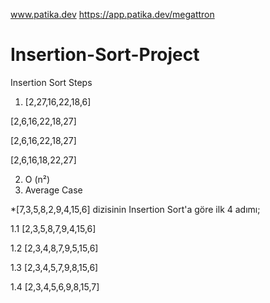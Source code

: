 www.patika.dev
https://app.patika.dev/megattron
# Insertion-Sort-Project
Insertion Sort Steps
1. [2,27,16,22,18,6]

[2,6,16,22,18,27]

[2,6,16,22,18,27]

[2,6,16,18,22,27]

2. O (n²)
4. Average Case

*[7,3,5,8,2,9,4,15,6] dizisinin Insertion Sort'a göre ilk 4 adımı;

1.1 [2,3,5,8,7,9,4,15,6]

1.2 [2,3,4,8,7,9,5,15,6]

1.3 [2,3,4,5,7,9,8,15,6]

1.4 [2,3,4,5,6,9,8,15,7]
